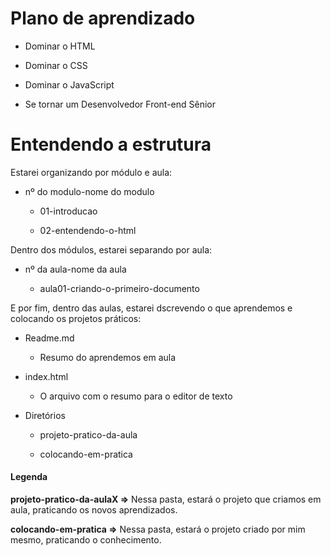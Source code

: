 # Plano de aprendizado

- Dominar o HTML

- Dominar o CSS

- Dominar o JavaScript

- Se tornar um Desenvolvedor Front-end Sênior

# Entendendo a estrutura

Estarei organizando por módulo e aula:

- nº do modulo-nome do modulo
  
  - 01-introducao
  
  - 02-entendendo-o-html

Dentro dos módulos, estarei separando por aula:

- nº da aula-nome da aula
  
  - aula01-criando-o-primeiro-documento

E por fim, dentro das aulas, estarei dscrevendo o que aprendemos e colocando os projetos práticos:

- Readme.md
  
  - Resumo do aprendemos em aula

- index.html
  
  - O arquivo com o resumo para o editor de texto

- Diretórios
  
  - projeto-pratico-da-aula
  
  - colocando-em-pratica



#### Legenda

**projeto-pratico-da-aulaX =>** Nessa pasta, estará o projeto que criamos em aula, praticando os novos aprendizados.

**colocando-em-pratica =>** Nessa pasta, estará o projeto criado por mim mesmo, praticando o conhecimento.
